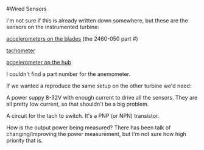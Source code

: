 #Wired Sensors

I'm not sure if this is already written down somewhere, but these are the sensors on the instrumented turbine:

[accelerometers on the blades](http://www.silicondesigns.com/ds/ds2460.html) (the 2460-050 part #)

[tachometer](http://www.bannerengineering.com/en-US/support/partref/28155#specstabcontent)

[accelerometer on the hub](http://www.pcb.com/spec_sheet.asp?model=3713B1150G&item_id=14320)

I couldn't find a part number for the anemometer.

If we wanted a reproduce the same setup on the other turbine we'd need:

A power suppy 8-32V with enough current to drive all the sensors.  They 
are all pretty low current, so that shouldn't be a big problem.

A circuit for the tach to switch.  It's a PNP (or NPN) transistor.

How is the output power being measured?  There has been talk of changing/improving
the power measurement, but I'm not sure how high priority that is.

